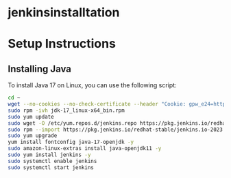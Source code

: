 # jenkinsinstalltation
# Setup Instructions

## Installing Java

To install Java 17 on Linux, you can use the following script:

```bash
cd ~
wget --no-cookies --no-check-certificate --header "Cookie: gpw_e24=http%3A%2F%2Fwww.oracle.com%2F; oraclelicense=accept-securebackup-cookie" "https://download.oracle.com/java/17/latest/jdk-17_linux-x64_bin.rpm"
sudo rpm -ivh jdk-17_linux-x64_bin.rpm
sudo yum update
sudo wget -O /etc/yum.repos.d/jenkins.repo https://pkg.jenkins.io/redhat-stable/jenkins.repo
sudo rpm --import https://pkg.jenkins.io/redhat-stable/jenkins.io-2023.key
sudo yum upgrade
yum install fontconfig java-17-openjdk -y
sudo amazon-linux-extras install java-openjdk11 -y
sudo yum install jenkins -y
sudo systemctl enable jenkins
sudo systemctl start jenkins
